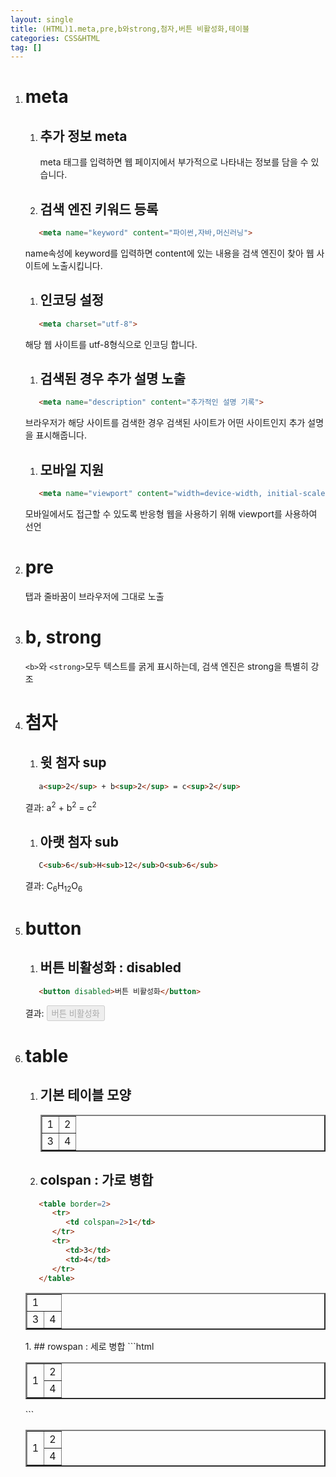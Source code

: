 ```yaml
---
layout: single
title: (HTML)1.meta,pre,b와strong,첨자,버튼 비활성화,테이블
categories: CSS&HTML
tag: []
---
```


1. # meta
   1. ## 추가 정보 meta
      meta 태그를 입력하면 웹 페이지에서 부가적으로 나타내는 정보를 담을 수 있습니다.   

   1. ## 검색 엔진 키워드 등록
   ```html
      <meta name="keyword" content="파이썬,자바,머신러닝">   
   ```
   name속성에 keyword를 입력하면 content에 있는 내용을 검색 엔진이 찾아 웹 사이트에 노출시킵니다.   

   1. ## 인코딩 설정
   ```html
      <meta charset="utf-8">
   ```
   해당 웹 사이트를 utf-8형식으로 인코딩 합니다.   

   1. ##  검색된 경우 추가 설명 노출
   ```html
      <meta name="description" content="추가적인 설명 기록">
   ```
   브라우저가 해당 사이트를 검색한 경우 검색된 사이트가 어떤 사이트인지 추가 설명을 표시해줍니다.   

   1. ## 모바일 지원
   ```html
      <meta name="viewport" content="width=device-width, initial-scale=1.0">
   ```
   모바일에서도 접근할 수 있도록 반응형 웹을 사용하기 위해 viewport를 사용하여 선언   

1. # pre
   탭과 줄바꿈이 브라우저에 그대로 노출      

1. # b, strong   
   `<b>`와 `<strong>`모두 텍스트를 굵게 표시하는데, 검색 엔진은 strong을 특별히 강조

1. # 첨자
   1. ## 윗 첨자 sup   
   ```html
      a<sup>2</sup> + b<sup>2</sup> = c<sup>2</sup>
   ```   
   결과: a<sup>2</sup> + b<sup>2</sup> = c<sup>2</sup>   

   1. ## 아랫 첨자 sub   
   ```html
      C<sub>6</sub>H<sub>12</sub>O<sub>6</sub>
   ```   
   결과: C<sub>6</sub>H<sub>12</sub>O<sub>6</sub>

1. # button
   1. ## 버튼 비활성화 : disabled   
   ```html
      <button disabled>버튼 비활성화</button>
   ```   
   결과: <button disabled>버튼 비활성화</button>   

1. # table
   1. ## 기본 테이블 모양
      <table border=2>
         <tr>
            <td>1</td>
            <td>2</td>
         </tr>
         <tr>
            <td>3</td>
            <td>4</td>
         </tr>
      </table>
   1. ## colspan : 가로 병합
   ```html
      <table border=2>
         <tr>
            <td colspan=2>1</td>
         </tr>
         <tr>
            <td>3</td>
            <td>4</td>
         </tr>
      </table>
   ```
   <table border=2>
      <tr>
         <td colspan=2>1</td>
      </tr>
      <tr>
         <td>3</td>
         <td>4</td>
      </tr>
   </table>
   1. ## rowspan : 세로 병합   
   ```html
      <table border=2>
         <tr>
            <td rowspan=2>1</td>
            <td>2</td>
         </tr>
         <tr>
            <td>4</td>
         </tr>
      </table>
   ```
   <table border=2>
      <tr>
         <td rowspan=2>1</td>
         <td>2</td>
      </tr>
      <tr>
         <td>4</td>
      </tr>
   </table>

